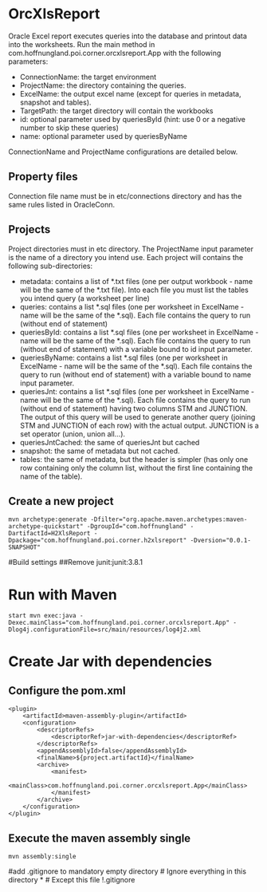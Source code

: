# OrcXlsReport

Oracle Excel report executes queries into the database and printout data into the worksheets.
Run the main method in com.hoffnungland.poi.corner.orcxlsreport.App with the following parameters:

* ConnectionName: the target environment
* ProjectName: the directory containing the queries.
* ExcelName: the output excel name (except for queries in metadata, snapshot and tables).
* TargetPath: the target directory will contain the workbooks
* id: optional parameter used by queriesById (hint: use 0 or a negative number to skip these queries)
* name: optional parameter used by queriesByName

ConnectionName and ProjectName configurations are detailed below.

## Property files
Connection file name must be in etc/connections directory and has the same rules listed in OracleConn.

## Projects
Project directories must in etc directory. The ProjectName input parameter is the name of a directory you intend use.
Each project will contains the following sub-directories:

* metadata: contains a list of \*.txt files (one per output workbook - name will be the same of the \*.txt file). Into each file you must list the tables you intend query (a worksheet per line)
* queries: contains a list \*.sql files (one per worksheet in ExcelName - name will be the same of the \*.sql). Each file contains the query to run (without end of statement)
* queriesById: contains a list \*.sql files (one per worksheet in ExcelName - name will be the same of the \*.sql). Each file contains the query to run (without end of statement) with a variable bound to id input parameter.
* queriesByName: contains a list \*.sql files (one per worksheet in ExcelName - name will be the same of the \*.sql). Each file contains the query to run (without end of statement) with a variable bound to name input parameter.
* queriesJnt: contains a list \*.sql files (one per worksheet in ExcelName - name will be the same of the \*.sql). Each file contains the query to run (without end of statement) having two columns STM and JUNCTION.
The output of this query will be used to generate another query (joining STM and JUNCTION of each row) with the actual output. JUNCTION is a set operator (union, union all...).
* queriesJntCached: the same of queriesJnt but cached
* snapshot: the same of metadata but not cached.
* tables: the same of metadata, but the header is simpler (has only one row containing only the column list, without the first line containing the name of the table).


## Create a new project
	mvn archetype:generate -Dfilter="org.apache.maven.archetypes:maven-archetype-quickstart" -DgroupId="com.hoffnungland" -DartifactId=H2XlsReport -Dpackage="com.hoffnungland.poi.corner.h2xlsreport" -Dversion="0.0.1-SNAPSHOT"
#Build settings
##Remove junit:junit:3.8.1

# Run with Maven
	
	start mvn exec:java -Dexec.mainClass="com.hoffnungland.poi.corner.orcxlsreport.App" -Dlog4j.configurationFile=src/main/resources/log4j2.xml

# Create Jar with dependencies

## Configure the pom.xml

	<plugin>
		<artifactId>maven-assembly-plugin</artifactId>
		<configuration>
			<descriptorRefs>
				<descriptorRef>jar-with-dependencies</descriptorRef>
			</descriptorRefs>
			<appendAssemblyId>false</appendAssemblyId>
			<finalName>${project.artifactId}</finalName>
			<archive>
				<manifest>
					<mainClass>com.hoffnungland.poi.corner.orcxlsreport.App</mainClass>
				</manifest>
			</archive>
		</configuration>
	</plugin>

## Execute the maven assembly single

	mvn assembly:single

#add .gitignore to mandatory empty directory
	# Ignore everything in this directory
	*
	# Except this file
	!.gitignore
